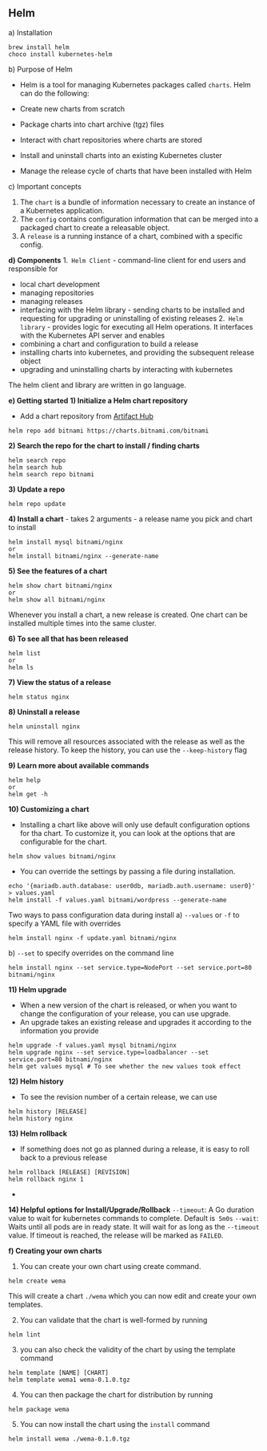 ## Helm
a) Installation
```shell
brew install helm
choco install kubernetes-helm
```
b) Purpose of Helm
- Helm is a tool for managing Kubernetes packages called `charts`. Helm can do the following:

- Create new charts from scratch
- Package charts into chart archive (tgz) files
- Interact with chart repositories where charts are stored
- Install and uninstall charts into an existing Kubernetes cluster
- Manage the release cycle of charts that have been installed with Helm

c) Important concepts
1. The `chart` is a bundle of information necessary to create an instance of a Kubernetes application.
2. The `config` contains configuration information that can be merged into a packaged chart to create a releasable object.
3. A `release` is a running instance of a chart, combined with a specific config.

**d) Components**
1.` Helm Client` - command-line client for end users and responsible for
- local chart development
- managing repositories
- managing releases
- interfacing with the Helm library - sending charts to be installed and requesting for upgrading or uninstalling of existing releases
2.` Helm library` - provides logic for executing all Helm operations. It interfaces with the Kubernetes API server and enables
- combining a chart and configuration to build a release
- installing charts into kubernetes, and providing the subsequent release object
- upgrading and uninstalling charts by interacting with kubernetes

The helm client and library are written in go language.

**e) Getting started**
**1) Initialize a Helm chart repository**
- Add a chart repository from [Artifact Hub](https://artifacthub.io/)
```shell
helm repo add bitnami https://charts.bitnami.com/bitnami
```

**2) Search the repo for the chart to install / finding charts**
```shell
helm search repo
helm search hub
helm search repo bitnami
```

**3) Update a repo**
```shell
helm repo update
```

**4) Install a chart** - takes 2 arguments - a release name you pick and chart to install
```shell
helm install mysql bitnami/nginx 
or
helm install bitnami/nginx --generate-name
```

**5) See the features of a chart**
```shell
helm show chart bitnami/nginx
or
helm show all bitnami/nginx
```
Whenever you install a chart, a new release is created. One chart can be installed multiple times into the same cluster.

**6) To see all that has been released**
```shell
helm list
or
helm ls
```

**7) View the status of a release** 
```shell
helm status nginx
```

**8) Uninstall a release**
```shell
helm uninstall nginx
```
This will remove all resources associated with the release as well as the release history. To keep the history, you can use the `--keep-history` flag


**9) Learn more about available commands**
```shell
helm help
or
helm get -h
```

**10) Customizing a chart**
- Installing a chart like above will only use default configuration options for tha chart. To customize it, you can look at the options that are configurable for the chart.
```shell
helm show values bitnami/nginx
```
- You can override the settings by passing a file during installation.

```shell
echo '{mariadb.auth.database: user0db, mariadb.auth.username: user0}' > values.yaml
helm install -f values.yaml bitnami/wordpress --generate-name
```
Two ways to pass configuration data during install
a) `--values` or `-f` to specify a YAML file with overrides
```shell
helm install nginx -f update.yaml bitnami/nginx 
```
b) `--set` to specify overrides on the command line
```shell
helm install nginx --set service.type=NodePort --set service.port=80 bitnami/nginx
```

**11) Helm upgrade**
- When a new version of the chart is released, or when you want to change the configuration of your release, you can use upgrade.
-  An upgrade takes an existing release and upgrades it according to the information you provide
```shell
helm upgrade -f values.yaml mysql bitnami/nginx
helm upgrade nginx --set service.type=loadbalancer --set service.port=80 bitnami/nginx
helm get values mysql # To see whether the new values took effect
```

**12) Helm history**
- To see the revision number of a certain release, we can use
```shell
helm history [RELEASE]
helm history nginx
```
**13) Helm rollback**
- If something does not go as planned during a release, it is easy to roll back to a previous release
```shell
helm rollback [RELEASE] [REVISION]
helm rollback nginx 1
```
-

**14) Helpful options for Install/Upgrade/Rollback**
`--timeout`: A Go duration value to wait for kubernetes commands to complete. Default is` 5m0s`
`--wait`: Waits until all pods are in ready state. It will wait for as long as the `--timeout` value. If timeout is reached, the release will be marked as `FAILED`.

**f) Creating your own charts**

1) You can create your own chart using create command.
```shell
helm create wema
```
This will create a chart `./wema` which you can now edit and create your own templates.

2) You can validate that the chart is well-formed by running
```shell
helm lint 
```
3) you can also check the validity of the chart by using the template command
```shell
helm template [NAME] [CHART]
helm template wema1 wema-0.1.0.tgz
```
4) You can then package the chart for distribution by running
```shell
helm package wema
```
5) You can now install the chart using the `install` command
```shell
helm install wema ./wema-0.1.0.tgz
```